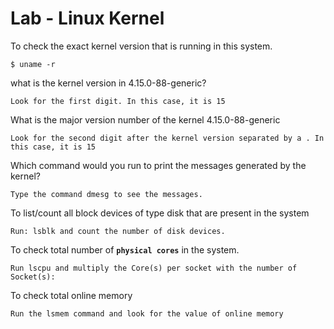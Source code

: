# Lab - Linux Kernel

To check the exact kernel version that is running in this system. 
```
$ uname -r
```

what is the kernel version in 4.15.0-88-generic?
```
Look for the first digit. In this case, it is 15
```

What is the major version number of the kernel 4.15.0-88-generic
```
Look for the second digit after the kernel version separated by a . In this case, it is 15
```

Which command would you run to print the messages generated by the kernel?
```
Type the command dmesg to see the messages.
```

To list/count all block devices of type disk that are present in the system
```
Run: lsblk and count the number of disk devices.
```

To check total number of **`physical cores`** in the system.
```
Run lscpu and multiply the Core(s) per socket with the number of Socket(s):
```

To check total online memory
```
Run the lsmem command and look for the value of online memory
```





